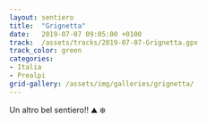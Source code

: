```yaml
---
layout: sentiero
title:  "Grignetta"
date:   2019-07-07 09:05:00 +0100
track:  /assets/tracks/2019-07-07-Grignetta.gpx
track_color: green
categories:
- Italia
- Prealpi
grid-gallery: /assets/img/galleries/grignetta/
---
```


Un altro bel sentiero!! :mountain: :snowflake:
